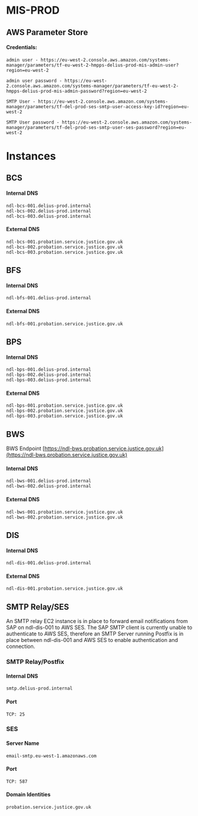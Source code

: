 # MIS-PROD


## AWS Parameter Store

#### Credentials:

```
admin user - https://eu-west-2.console.aws.amazon.com/systems-manager/parameters/tf-eu-west-2-hmpps-delius-prod-mis-admin-user?region=eu-west-2

admin user password - https://eu-west-2.console.aws.amazon.com/systems-manager/parameters/tf-eu-west-2-hmpps-delius-prod-mis-admin-password?region=eu-west-2

SMTP User - https://eu-west-2.console.aws.amazon.com/systems-manager/parameters/tf-del-prod-ses-smtp-user-access-key-id?region=eu-west-2

SMTP User password - https://eu-west-2.console.aws.amazon.com/systems-manager/parameters/tf-del-prod-ses-smtp-user-ses-password?region=eu-west-2
```

# Instances

## BCS

#### Internal DNS  


```
ndl-bcs-001.delius-prod.internal
ndl-bcs-002.delius-prod.internal
ndl-bcs-003.delius-prod.internal
```

#### External DNS  

```
ndl-bcs-001.probation.service.justice.gov.uk
ndl-bcs-002.probation.service.justice.gov.uk
ndl-bcs-003.probation.service.justice.gov.uk
```
## BFS

#### Internal DNS  

```
ndl-bfs-001.delius-prod.internal
```

#### External DNS  

```
ndl-bfs-001.probation.service.justice.gov.uk
```
## BPS
#### Internal DNS  


```
ndl-bps-001.delius-prod.internal
ndl-bps-002.delius-prod.internal
ndl-bps-003.delius-prod.internal
```

#### External DNS  

```
ndl-bps-001.probation.service.justice.gov.uk
ndl-bps-002.probation.service.justice.gov.uk
ndl-bps-003.probation.service.justice.gov.uk
```
## BWS
BWS Endpoint [https://ndl-bws.probation.service.justice.gov.uk](https://ndl-bws.probation.service.justice.gov.uk)

#### Internal DNS  


```
ndl-bws-001.delius-prod.internal
ndl-bws-002.delius-prod.internal
```

#### External DNS  

```
ndl-bws-001.probation.service.justice.gov.uk
ndl-bws-002.probation.service.justice.gov.uk
```
## DIS
#### Internal DNS  


```
ndl-dis-001.delius-prod.internal
```

#### External DNS  

```
ndl-dis-001.probation.service.justice.gov.uk
```

## SMTP Relay/SES
An SMTP relay EC2 instance is in place to forward email notifications from SAP on ndl-dis-001 to AWS SES. The SAP SMTP client is currently unable to authenticate to AWS SES, therefore an SMTP Server running Postfix is in place between ndl-dis-001 and AWS SES to enable authentication and connection.

### SMTP Relay/Postfix
#### Internal DNS
```
smtp.delius-prod.internal
```
#### Port
```
TCP: 25
```


### SES
#### Server Name
```
email-smtp.eu-west-1.amazonaws.com
```
#### Port
```
TCP: 587
```

#### Domain Identities
```
probation.service.justice.gov.uk
```
